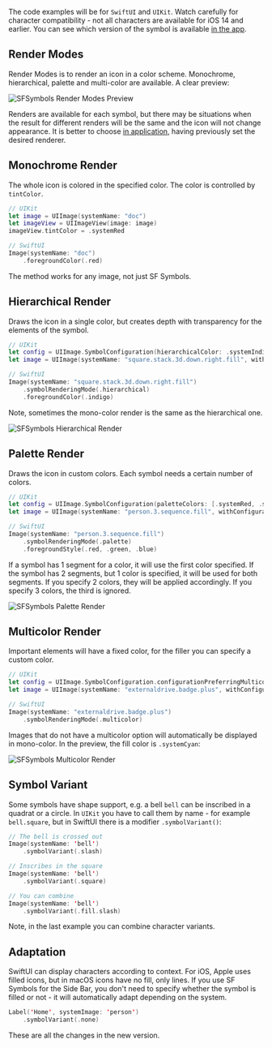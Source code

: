 The code examples will be for `SwiftUI` and `UIKit`. Watch carefully for character compatibility - not all characters are available for iOS 14 and earlier. You can see which version of the symbol is available [in the app](https://developer.apple.com/sf-symbols/).

## Render Modes

Render Modes is to render an icon in a color scheme. Monochrome, hierarchical, palette and multi-color are available. A clear preview:

![SFSymbols Render Modes Preview](https://cdn.ivanvorobei.by/websites/sparrowcode.io/sf-symbols-3/render-modes-preview.jpg)

Renders are available for each symbol, but there may be situations when the result for different renders will be the same and the icon will not change appearance. It is better to choose [in application](https://developer.apple.com/sf-symbols/), having previously set the desired renderer.

## Monochrome Render

The whole icon is colored in the specified color. The color is controlled by `tintColor`.

```swift
// UIKit
let image = UIImage(systemName: "doc")
let imageView = UIImageView(image: image)
imageView.tintColor = .systemRed

// SwiftUI
Image(systemName: "doc")
    .foregroundColor(.red)
```

The method works for any image, not just SF Symbols.

## Hierarchical Render

Draws the icon in a single color, but creates depth with transparency for the elements of the symbol.

```swift
// UIKit
let config = UIImage.SymbolConfiguration(hierarchicalColor: .systemIndigo)
let image = UIImage(systemName: "square.stack.3d.down.right.fill", withConfiguration: config)

// SwiftUI
Image(systemName: "square.stack.3d.down.right.fill")
    .symbolRenderingMode(.hierarchical)
    .foregroundColor(.indigo)
```

Note, sometimes the mono-color render is the same as the hierarchical one.

![SFSymbols Hierarchical Render](https://cdn.ivanvorobei.by/websites/sparrowcode.io/sf-symbols-3/hierarchical-render.jpg)

## Palette Render

Draws the icon in custom colors. Each symbol needs a certain number of colors.

```swift
// UIKit
let config = UIImage.SymbolConfiguration(paletteColors: [.systemRed, .systemGreen, .systemBlue])
let image = UIImage(systemName: "person.3.sequence.fill", withConfiguration: config)

// SwiftUI
Image(systemName: "person.3.sequence.fill")
    .symbolRenderingMode(.palette)
    .foregroundStyle(.red, .green, .blue)
```

If a symbol has 1 segment for a color, it will use the first color specified. If the symbol has 2 segments, but 1 color is specified, it will be used for both segments. If you specify 2 colors, they will be applied accordingly. If you specify 3 colors, the third is ignored.

![SFSymbols Palette Render](https://cdn.ivanvorobei.by/websites/sparrowcode.io/sf-symbols-3/palette-render.jpg)

## Multicolor Render

Important elements will have a fixed color, for the filler you can specify a custom color.

```swift
// UIKit
let config = UIImage.SymbolConfiguration.configurationPreferringMulticolor()
let image = UIImage(systemName: "externaldrive.badge.plus", withConfiguration: config)

// SwiftUI
Image(systemName: "externaldrive.badge.plus")
    .symbolRenderingMode(.multicolor)
```

Images that do not have a multicolor option will automatically be displayed in mono-color. In the preview, the fill color is `.systemCyan`:

![SFSymbols Multicolor Render](https://cdn.ivanvorobei.by/websites/sparrowcode.io/sf-symbols-3/multicolor-render.jpg)

## Symbol Variant

Some symbols have shape support, e.g. a bell `bell` can be inscribed in a quadrat or a circle. In `UIKit` you have to call them by name - for example `bell.square`, but in SwiftUI there is a modifier `.symbolVariant()`:

```swift
// The bell is crossed out
Image(systemName: 'bell')
    .symbolVariant(.slash)

// Inscribes in the square
Image(systemName: 'bell')
    .symbolVariant(.square)

// You can combine
Image(systemName: 'bell')
    .symbolVariant(.fill.slash)
```

Note, in the last example you can combine character variants.

## Adaptation

SwiftUI can display characters according to context. For iOS, Apple uses filled icons, but in macOS icons have no fill, only lines. If you use SF Symbols for the Side Bar, you don't need to specify whether the symbol is filled or not - it will automatically adapt depending on the system.

```swift
Label('Home', systemImage: 'person')
    .symbolVariant(.none)
```

These are all the changes in the new version.

